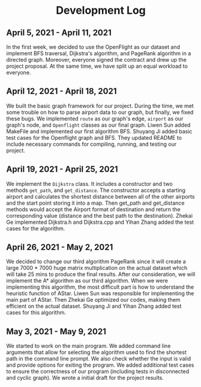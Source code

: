 <h1 align="center">Development Log</h1>

## April 5, 2021 - April 11, 2021
  In the first week, we decided to use the OpenFlight as our dataset and implement BFS traversal, Dijkstra's algorithm, and PageRank algorithm in a directed graph. Moreover, everyone signed the contract and drew up the project proposal. At the same time, we have split up an equal workload to everyone. 

## April 12, 2021 - April 18, 2021
  We built the basic graph framework for our project. During the time, we met some trouble on how to parse airport data to our graph, but finally, we fixed these bugs.
  We implemented `route` as our graph's edge, `airport` as our graph's node, and `Openflight` classes as our final graph. Liwen Sun added MakeFile and implemented our first algorithm BFS. Shuyang Ji added basic test cases for the Openflight graph and BFS. They updated README to include necessary commands for compiling, running, and testing our project.

## April 19, 2021 - April 25, 2021
  We implement the `Dijkstra` class. It includes a constructor and two methods `get_path`, and `get_distance`. The constructor accepts a starting airport and calculates the shortest distance between all of the other airports and the start point storing it into a map. Then get_path and get_distance methods would accept the Airport format of destination and return the corresponding value (distance and the best path to the destination). Zhekai Ge implemented Dijkstra.h and Dijkstra.cpp and Yihan Zhang added the test cases for the algorithm.


## April 26, 2021 - May 2, 2021
  We decided to change our third algorithm PageRank since it will create a large 7000 * 7000 huge matrix multiplication on the actual dataset which will take 25 mins to produce the final results. After our consideration, we will implement the A* algorithm as our third algorithm. When we were implementing this algorithm, the most difficult part is how to understand the heuristic function of AStar. Liwen Sun was responsible for implementing the main part of AStar. Then Zhekai Ge optimized our codes, making them efficient on the actual dataset. Shuyang Ji and Yihan Zhang added test cases for this algorithm.

## May 3, 2021 - May 9, 2021
  We started to work on the main program. We added command line arguments that allow for selecting the algorithm used to find the shortest path in the command line prompt. We also check whether the input is valid and provide options for exiting the program. We added additional test cases to ensure the correctness of our program (including tests in disconnected and cyclic graph). We wrote a initial draft for the project results.
